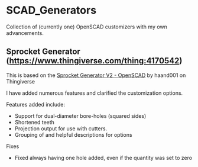 # SCAD_Generators

Collection of (currently one) OpenSCAD customizers with my own advancements.

## Sprocket Generator (https://www.thingiverse.com/thing:4170542)
This is based on the [Sprocket Generator V2 - OpenSCAD](https://www.thingiverse.com/thing:3059422) by haand001 on Thingiverse

I have added numerous features and clarified the customization options. 

Features added include:
- Support for dual-diameter bore-holes (squared sides)
- Shortened teeth
- Projection output for use with cutters. 
- Grouping of and helpful descriptions for options

Fixes
- Fixed always having one hole added, even if the quantity was set to zero

